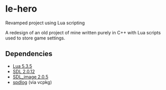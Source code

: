 # le-hero
 Revamped project using Lua scripting
 
 A redesign of an old project of mine written purely in C++ with Lua scripts used to store game settings.
 
 ## Dependencies
 
 * [Lua 5.3.5](https://www.lua.org/download.html)
 * [SDL 2.0.12](https://www.libsdl.org/download-2.0.php)
 * [SDL_image 2.0.5](https://www.libsdl.org/projects/SDL_image/)
 * [spdlog](https://github.com/gabime/spdlog) (via vcpkg)
